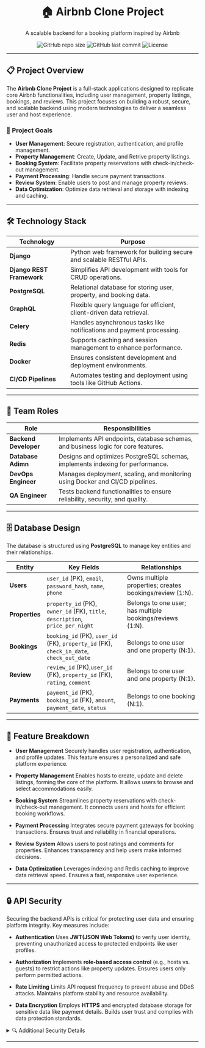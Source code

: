 <div align="center">
  <h1>🏠 Airbnb Clone Project</h1>
  <p>A scalable backend for a booking platform inspired by Airbnb</p>

![GitHub repo size](https://img.shields.io/github/repo-size/MachariaP/airbnb-clone-project)
  ![GitHub last commit](https://img.shields.io/github/last-commit/MachariaP/airbnb-clone-project)
  ![License](https://img.shields.io/github/license/MachariaP/airbnb-clone-project)
</div>

---

## 📋 Project Overview
The **Airbnb Clone Project** is a full-stack applications designed to replicate
core Airbnb functionalities, including user management, property listings, bookings, and reviews.
This project focuses on building a robust, secure, and scalable backend using modern technologies to deliver a seamless user and host experience.


### 🎯 Project Goals
- **User Management**: Secure registration, authentication, and profile management.
- **Property Management**: Create, Update, and Retrive property listings.
- **Booking System**: Facilitate property reservations with check-in/check-out management.
- **Payment Processing**: Handle secure payment transactions.
- **Review System**: Enable users to post and manage property reviews.
- **Data Optimization**: Optimize data retrieval and storage with indexing and caching.

---

##  🛠️ Technology Stack
| Technology                | Purpose                               |
|---------------------------|---------------------------------------|
| **Django**                | Python web framework for building secure and scalable RESTful APIs. |
| **Django REST Framework** | Simplifies API development with tools for CRUD operations. |
| **PostgreSQL**            | Relational database for storing user, property, and booking data. |
| **GraphQL**               | Flexible query language for efficient, client-driven data retrieval. |
| **Celery**                | Handles asynchronous tasks like notifications and payment processing. |
| **Redis**                 | Supports caching and session management to enhance performance. |
| **Docker**                | Ensures consistent development and deployment environments. |
| **CI/CD Pipelines**       | Automates testing and deployment using tools like GitHub Actions.|

---

## 👥 Team Roles
| Role                  | Responsibilities                                |
|-----------------------|-------------------------------------------------|
| **Backend Developer** | Implements API endpoints, database schemas, and business logic for core features. |
| **Database Adimn**    | Designs and optimizes PostgreSQL schemas, implements indexing for performance. |
| **DevOps Engineer**   | Manages deployment, scaling, and monitoring using Docker and CI/CD pipelines. |
| **QA Engineer**       | Tests backend functionalities to ensure reliability, security, and quality. |

---

## 🗄️ Database Design
The database is structured using **PostgreSQL** to manage key entities and their relationships.

| Entity      | Key Fields                       | Relationships           |
|-------------|----------------------------------|-------------------------|
| **Users**   | `user_id` (PK), `email`, `password_hash`, `name`, `phone` | Owns multiple properties; creates bookings/review (1:N). |
| **Properties** | `property_id` (PK), `owner_id` (FK), `title`, `description`, `price_per_night` | Belongs to one user; has multiple bookings/reviews (1:N). |
| **Bookings** | `booking_id` (PK), `user_id` (FK), `property_id` (FK), `check_in_date`, `check_out_date` | Belongs to one user and one property (N:1). |
| **Review** | `review_id` (PK),`user_id` (FK), `property_id` (FK), `rating`, `comment` | Belongs to one user and one property (N:1). |
| **Payments** | `payment_id` (PK), `booking_id` (FK), `amount`, `payment_date`, `status` | Belongs to one booking (N:1). |

---

## 🚀 Feature Breakdown
- **User Management**
Securely handles user registration, authentication, and profile updates. This feature ensures a personalized and safe platform experience.

- **Property Management**
Enables hosts to create, update and delete listings, forming the core of the platform. It allows users to browse and select accommodations easily.

- **Booking System**
Streamlines property reservations with check-in/check-out management. It connects users and hosts for efficient booking workflows.

- **Payment Processing**
Integrates secure payment gateways for booking transactions. Ensures trust and reliability in financial operations.

- **Review System**
Allows users to post ratings and comments for properties. Enhances transparency and help users make informed decisions.

- **Data Optimization**
Leverages indexing and Redis caching to improve data retrieval speed. Ensures a fast, responsive user experience.

---

## 🔒 API Security
Securing the backend APIs is critical for protecting user data and ensuring platform integrity. Key measures include:
- **Authentication**
Uses **JWT(JSON Web Tokens)** to verify user identity, preventing unauthorized access to protected endpoints like user profiles.

- **Authorization**
Implements **role-based access control** (e.g., hosts vs. guests) to restrict actions like property updates.
Ensures users only perform permitted actions.

- **Rate Limiting**
Limits API request frequency to prevent abuse and DDoS attacks. Maintains platform stability and resource availability.

- **Data Encryption**
Employs **HTTPS** and encrypted database storage for sensitive data like payment details. Builds user trust and complies with data protection standards.

<details>
<summary>🔍 Additional Security Details</summary>
- Input validation to prevent injection attacks.
- Secure password hashing with bcrypt.
- Regular security audits to identify vulnerabilities.
</details>

---
